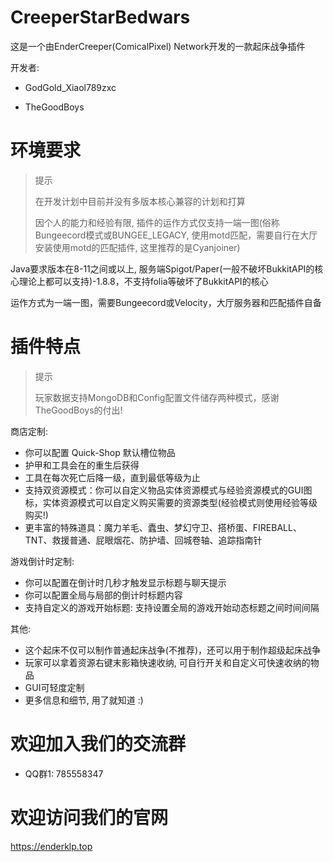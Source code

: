 # CreeperStarBedwars

这是一个由EnderCreeper(ComicalPixel) Network开发的一款起床战争插件

开发者:

- GodGold_Xiaol789zxc

- TheGoodBoys


# 环境要求

> 提示
> 
> 在开发计划中目前并没有多版本核心兼容的计划和打算
> 
> 因个人的能力和经验有限, 插件的运作方式仅支持一端一图(俗称Bungeecord模式或BUNGEE_LEGACY, 使用motd匹配，需要自行在大厅安装使用motd的匹配插件, 这里推荐的是Cyanjoiner)

Java要求版本在8-11之间或以上, 服务端Spigot/Paper(一般不破坏BukkitAPI的核心理论上都可以支持)-1.8.8，不支持folia等破坏了BukkitAPI的核心

运作方式为一端一图，需要Bungeecord或Velocity，大厅服务器和匹配插件自备

# 插件特点

> 提示
> 
> 玩家数据支持MongoDB和Config配置文件储存两种模式，感谢TheGoodBoys的付出!

商店定制:
- 你可以配置 Quick-Shop 默认槽位物品
- 护甲和工具会在的重生后获得
- 工具在每次死亡后降一级，直到最低等级为止
- 支持双资源模式：你可以自定义物品实体资源模式与经验资源模式的GUI图标，实体资源模式可以自定义购买需要的资源类型(经验模式则使用经验等级购买!)
- 更丰富的特殊道具：魔力羊毛、蠹虫、梦幻守卫、搭桥蛋、FIREBALL、TNT、救援普通、屁眼烟花、防护墙、回城卷轴、追踪指南针

游戏倒计时定制:
- 你可以配置在倒计时几秒才触发显示标题与聊天提示
- 你可以配置全局与局部的倒计时标题内容
- 支持自定义的游戏开始标题: 支持设置全局的游戏开始动态标题之间时间间隔

其他:
- 这个起床不仅可以制作普通起床战争(不推荐)，还可以用于制作超级起床战争
- 玩家可以拿着资源右键末影箱快速收纳, 可自行开关和自定义可快速收纳的物品
- GUI可轻度定制
- 更多信息和细节, 用了就知道 :)

# 欢迎加入我们的交流群
- QQ群1: 785558347

# 欢迎访问我们的官网
https://enderklp.top
